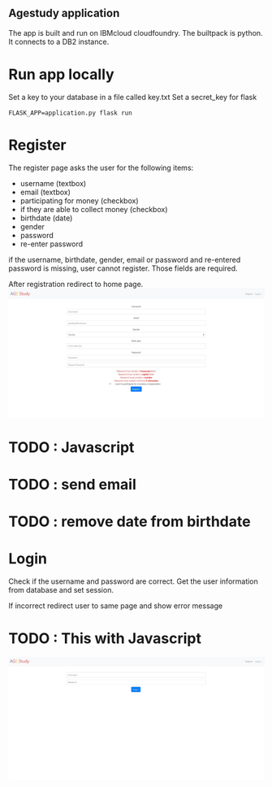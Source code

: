 ## Agestudy application
The app is built and run on IBMcloud cloudfoundry. The builtpack is python.
It connects to a DB2 instance.

# Run app locally
Set a key to your database in a file called key.txt
Set a secret_key for flask

```
FLASK_APP=application.py flask run
```

# Register
The register page asks the user for the following items:
- username (textbox)
- email (textbox)
- participating for money (checkbox)
- if they are able to collect money (checkbox)
- birthdate (date)
- gender
- password
- re-enter password

if the username, birthdate, gender, email or password and re-entered password is missing,
user cannot register. Those fields are required.

After registration redirect to home page.
![register](images/register.jpg)
# TODO : Javascript
# TODO : send email
# TODO : remove date from birthdate

# Login
Check if the username and password are correct.
Get the user information from database and set session.

If incorrect redirect user to same page and show error message
# TODO : This with Javascript
![login](images/login.jpg)
